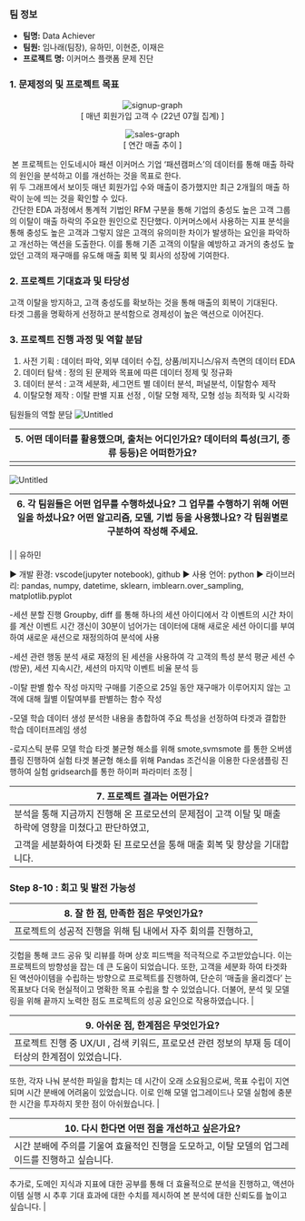### 팀 정보
- **팀명:** Data Achiever
- **팀원:**  임나래(팀장), 유하민, 이현준, 이재은
- **프로젝트 명:** 이커머스 플랫폼 문제 진단


### 1. 문제정의 및 프로젝트 목표

<p align="center">
    <img src="https://github.com/hm98112/DataAchiever/assets/120023920/1e628dfa-5c0e-4e26-86e9-51f0084a12b5" alt="signup-graph"/><br/>
    [ 매년 회원가입 고객 수 (22년 07월 집계) ]
</p>
<p align="center">
  <img src="https://github.com/hm98112/DataAchiever/assets/120023920/aa5a3473-2c89-41a7-b06d-d59434ff43f9" alt="sales-graph"/><br/>
    [ 연간 매출 추이 ]
</p> 
&nbsp;본 프로젝트는 인도네시아 패션 이커머스 기업 ‘패션캠퍼스’의 데이터를 통해 매출 하락의 원인을 분석하고 이를 개선하는 것을 목표로 한다.<br/>
위 두 그래프에서 보이듯 매년 회원가입 수와 매출이 증가했지만 최근 2개월의 매출 하락이 눈에 띄는 것을 확인할 수 있다.<br/>
&nbsp;간단한 EDA 과정에서 통계적 기법인 RFM 구분을 통해 기업의 충성도 높은 고객 그룹의 이탈이 매출 하락의 주요한 원인으로 진단했다. 이커머스에서 사용하는 지표 분석을 통해 충성도 높은 고객과 그렇지 않은 고객의 유의미한 차이가 발생하는 요인을 파악하고 개선하는 액션을 도출한다.
이를 통해 기존 고객의 이탈을 예방하고 과거의 충성도 높았던 고객의 재구매를 유도해 매출 회복 및 회사의 성장에 기여한다.

### 2. 프로젝트 기대효과 및 타당성
고객 이탈을 방지하고, 고객 충성도를 확보하는 것을 통해 매출의 회복이 기대된다.<br/>
타겟 그룹을 명확하게 선정하고 분석함으로 경제성이 높은 액션으로 이어진다.<br/>

### 3. 프로젝트 진행 과정 및 역할 분담
1) 사전 기획 : 데이터 파악, 외부 데이터 수집, 상품/비지니스/유저 측면의 데이터 EDA<br/>
2) 데이터 탐색 : 정의 된 문제와 목표에 따른 데이터 정제 및 정규화<br/>
3) 데이터 분석 : 고객 세분화, 세그먼트 별 데이터 분석, 퍼널분석, 이탈함수 제작<br/>
4) 이탈모형 제작 : 이탈 판별 지표 선정 , 이탈 모형 제작, 모형 성능 최적화 및 시각화<br/>

팀원들의 역할 분담
![Untitled](https://s3-us-west-2.amazonaws.com/secure.notion-static.com/fe2b23d3-33ba-4703-b483-567c5595ab0e/Untitled.png)

| 5. 어떤 데이터를 활용했으며, 출처는 어디인가요? 데이터의 특성(크기, 종류 등등)은 어떠한가요?    |
| --- |
|  |

![Untitled](https://s3-us-west-2.amazonaws.com/secure.notion-static.com/e8ed91ec-fac3-4d98-b4ad-14a13b49e370/Untitled.png)

| 6. 각 팀원들은 어떤 업무를 수행하셨나요? 그 업무를 수행하기 위해 어떤 일을 하셨나요? 어떤 알고리즘, 모델, 기법 등을 사용했나요? 각 팀원별로 구분하여 작성해 주세요.   |
| --- |
|
| 유하민

▶ 개발 환경: vscode(jupyter notebook), github
▶ 사용 언어: python
▶ 라이브러리: pandas, numpy, datetime, sklearn, imblearn.over_sampling, matplotlib.pyplot

-세션 분할 진행
Groupby, diff 를 통해 하나의 세션 아이디에서 각 이벤트의 시간 차이를 계산
이벤트 시간 갱신이 30분이 넘어가는 데이터에 대해 새로운 세션 아이디를 부여하여 
새로운 새션으로 재정의하여 분석에 사용

-세션 관련 행동 분석
새로 재정의 된 세션을 사용하여 각 고객의 특성 분석
평균 세션 수(방문), 세션 지속시간, 세션의 마지막 이벤트 비율 분석 등

-이탈 판별 함수 작성
마지막 구매를 기준으로 25일 동안 재구매가 이루어지지 않는 고객에 대해 
월별 이탈여부를 판별하는 함수 작성

-모델 학습 데이터 생성
분석한 내용을 총합하여 주요 특성을 선정하여 타겟과 결합한 학습 데이터프레임 생성

-로지스틱 분류 모델 학습
타겟 불균형 해소를 위해 smote,svmsmote 를 통한 오버샘플링 진행하여 실험
타겟 불균형 해소를 위해 Pandas 조건식을 이용한 다운샘플링 진행하여 실험
gridsearch를 통한 하이퍼 파라미터 조정 |


| 7. 프로젝트 결과는 어떤가요?   |
| --- |
| 분석을 통해 지금까지 진행해 온 프로모션의 문제점이 고객 이탈 및 매출 하락에 영향을 미쳤다고 판단하였고, 
고객을 세분화하여 타겟화 된 프로모션을 통해 매출 회복 및 향상을 기대합니다. |

### Step 8-10 : 회고 및 발전 가능성

| 8. 잘 한 점, 만족한 점은 무엇인가요?  |
| --- |
| 프로젝트의 성공적 진행을 위해 팀 내에서 자주 회의를 진행하고, 
깃헙을 통해 코드 공유 및 리뷰를 하며 상호 피드백을 적극적으로 주고받았습니다. 
이는 프로젝트의 방향성을 잡는 데 큰 도움이 되었습니다. 
또한, 고객을 세분화 하여 타겟화 된 액션아이템을 수립하는 방향으로 프로젝트를 진행하여, 
단순히 ‘매출을 올리겠다’ 는 목표보다 더욱 현실적이고 명확한 목표 수립을 할 수 있었습니다. 
더불어, 분석 및 모델링을 위해 끝까지 노력한 점도 프로젝트의 성공 요인으로 작용하였습니다. |

| 9. 아쉬운 점, 한계점은 무엇인가요?  |
| --- |
| 프로젝트 진행 중 UX/UI , 검색 키워드, 프로모션 관련 정보의 부재 등 데이터상의 한계점이 있었습니다. 
또한, 각자 나눠 분석한 파일을 합치는 데 시간이 오래 소요됨으로써, 목표 수립이 지연되며 
시간 분배에 어려움이 있었습니다. 이로 인해 모델 업그레이드나 모델 실험에 충분한 시간을 투자하지 못한 점이 아쉬웠습니다. |

| 10. 다시 한다면 어떤 점을 개선하고 싶은가요?  |
| --- |
| 시간 분배에 주의를 기울여 효율적인 진행을 도모하고, 이탈 모델의 업그레이드를 진행하고 싶습니다. 
추가로, 도메인 지식과 지표에 대한 공부를 통해 더 효율적으로 분석을 진행하고, 
액션아이템 실행 시 추후 기대 효과에 대한 수치를 제시하여 본 분석에 대한 신뢰도를 높이고 싶습니다. |


